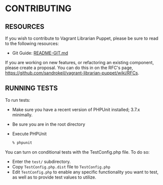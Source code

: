 # CONTRIBUTING

## RESOURCES

If you wish to contribute to Vagrant Librarian Puppet, please be sure to read to the following resources:

 -  Git Guide: [README-GIT.md](README-GIT.md)

If you are working on new features, or refactoring an existing
component, please create a proposal. You can do this in on the RFC's
page, https://github.com/sandrokeil/vagrant-librarian-puppet/wiki/RFCs.

## RUNNING TESTS

To run tests:

- Make sure you have a recent version of PHPUnit installed; 3.7.x minimally.
- Be sure you are in the root directory
- Execute PHPUnit

  ```sh
  % phpunit
  ```

You can turn on conditional tests with the TestConfig.php file.
To do so:

 -  Enter the `test/` subdirectory.
 -  Copy `TestConfig.php.dist` file to `TestConfig.php`
 -  Edit `TestConfig.php` to enable any specific functionality you want to test, as well as to provide test values to
    utilize.
